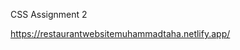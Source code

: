 CSS Assignment 2 

https://restaurantwebsitemuhammadtaha.netlify.app/
<!---
MuhammadTaha110/MuhammadTaha110 is a ✨ special ✨ repository because its `README.md` (this file) appears on your GitHub profile.
You can click the Preview link to take a look at your changes.
--->
